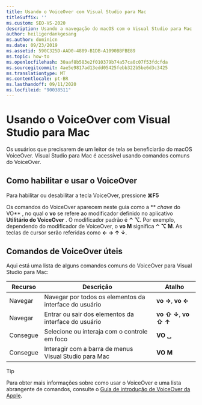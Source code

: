 ```yaml
---
title: Usando o VoiceOver com Visual Studio para Mac
titleSuffix: ''
ms.custom: SEO-VS-2020
description: Usando a navegação do macOS com o Visual Studio para Mac
author: heiligerdankgesang
ms.author: dominicn
ms.date: 09/23/2019
ms.assetid: 590C325D-AAD0-4889-B1DB-A1090BBFBE89
ms.topic: how-to
ms.openlocfilehash: 30aaf8b583e2f010379b74a57ca0c07f53fdcfda
ms.sourcegitcommit: 4ae5e9817ad13edd05425febb322b5be6d3c3425
ms.translationtype: MT
ms.contentlocale: pt-BR
ms.lasthandoff: 09/11/2020
ms.locfileid: "90038511"
---
```

# <a name="using-voiceover-with-visual-studio-for-mac"></a>Usando o VoiceOver com Visual Studio para Mac

Os usuários que precisarem de um leitor de tela se beneficiarão do macOS VoiceOver. Visual Studio para Mac é acessível usando comandos comuns do VoiceOver.

## <a name="how-to-enable-and-use-voiceover"></a>Como habilitar e usar o VoiceOver

Para habilitar ou desabilitar a tecla VoiceOver, pressione **&#8984;F5**

Os comandos do VoiceOver aparecem neste guia como a ** _chave_ do VO** , no qual o **vo** se refere ao modificador definido no aplicativo **Utilitário do VoiceOver** . O modificador padrão é **⌃ ⌥**. Por exemplo, dependendo do modificador de VoiceOver, o **vo M** significa **⌃ ⌥ M**. As teclas de cursor serão referidas como **← → ↑ ↓**.

## <a name="useful-voiceover-commands"></a>Comandos de VoiceOver úteis

Aqui está uma lista de alguns comandos comuns do VoiceOver para Visual Studio para Mac:

|Recurso|Descrição|Atalho|
|-------|-----------|--------|
|Navegar|Navegar por todos os elementos da interface do usuário|**vo →**, **vo ←**|
|Navegar|Entrar ou sair dos elementos da interface do usuário|**vo ⇧ ↓**, **vo ⇧ ↑**|
|Consegue|Selecione ou interaja com o controle em foco|**VO ␣**|
|Consegue|Interagir com a barra de menus Visual Studio para Mac|**VO M**|

> [!TIP]
> Para obter mais informações sobre como usar o VoiceOver e uma lista abrangente de comandos, consulte o [Guia de introdução de VoiceOver da Apple](https://support.apple.com/en-us/guide/voiceover-guide/welcome/web).